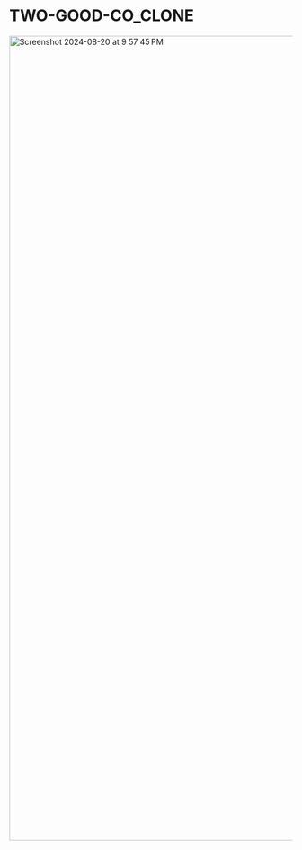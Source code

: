 # TWO-GOOD-CO_CLONE

<img width="1430" alt="Screenshot 2024-08-20 at 9 57 45 PM" src="https://github.com/user-attachments/assets/e3df121c-2dea-4bda-91f4-8f56123bba09">


